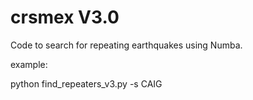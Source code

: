 # crsmex V3.0
Code to search for repeating earthquakes using Numba. 

example:

python find_repeaters_v3.py -s CAIG

